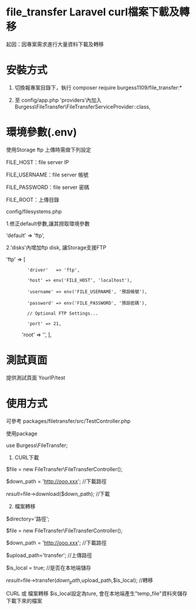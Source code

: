 # file_transfer Laravel curl檔案下載及轉移

起因：因專案需求進行大量資料下載及轉移

# 安裝方式

1. 切換報專案目錄下，執行 composer require burgess1109/file_transfer:* 

2. 至 config/app.php 'providers'內加入 Burgess\FileTransfer\FileTransferServiceProvider::class,


# 環境參數(.env)

使用Storage ftp 上傳時需做下列設定  

FILE_HOST：file server IP

FILE_USERNAME：file server 帳號

FILE_PASSWORD：file server 密碼

FILE_ROOT：上傳目錄

config/filesystems.php 

 1.修正default參數,讓其撈取環境參數
 
 'default' => 'ftp',
 
 2.'disks'內增加ftp disk, 讓Storage支援FTP
 
 'ftp' => [
            
            'driver'   => 'ftp',
            
            'host' => env('FILE_HOST', 'localhost'),
            
            'username' => env('FILE_USERNAME', '預設帳號'),
            
            'password' => env('FILE_PASSWORD', '預設密碼'),

            // Optional FTP Settings...
            
            'port' => 21,
            
            'root' => '',
        ],


# 測試頁面

提供測試頁面 YourIP/test

# 使用方式

可參考 packages/filetransfer/src/TestController.php

使用package 

use Burgess\FileTransfer;

1. CURL下載

 $file = new FileTransfer\FileTransferController();
 
 $down_path = 'http://ooo.xxx'; //下載路徑
 
 $result=$file->download($down_path); //下載
 
 
2. 檔案轉移

 $directory='路徑';

 $file = new FileTransfer\FileTransferController();
 
 $down_path = 'http://ooo.xxx'; //下載路徑
 
 $upload_path='transfer'; //上傳路徑
 
 $is_local = true; //是否在本地端儲存
 
 $result=$file->transfer($down_path,$upload_path,$is_local); //轉移
 

CURL 或 檔案轉移 $is_local設定為ture, 會在本地端產生"temp_file"資料夾儲存下載下來的檔案
